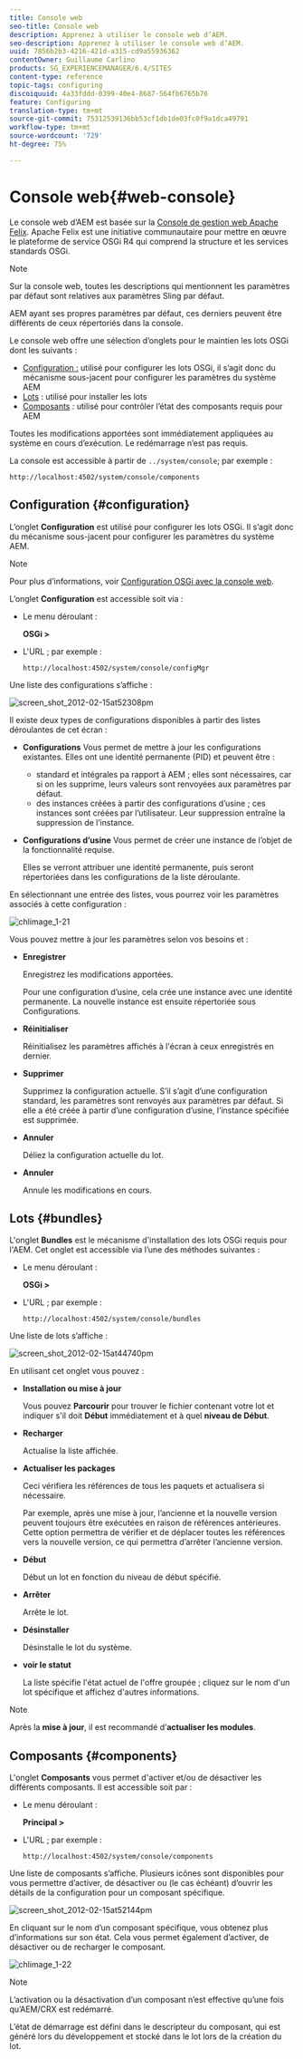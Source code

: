 ```yaml
---
title: Console web
seo-title: Console web
description: Apprenez à utiliser le console web d’AEM.
seo-description: Apprenez à utiliser le console web d’AEM.
uuid: 7856b2b3-4216-421d-a315-cd9a55936362
contentOwner: Guillaume Carlino
products: SG_EXPERIENCEMANAGER/6.4/SITES
content-type: reference
topic-tags: configuring
discoiquuid: 4a33fddd-0399-40e4-8687-564fb6765b76
feature: Configuring
translation-type: tm+mt
source-git-commit: 75312539136bb53cf1db1de03fc0f9a1dca49791
workflow-type: tm+mt
source-wordcount: '729'
ht-degree: 75%

---
```



# Console web{#web-console}

Le console web d’AEM est basée sur la [Console de gestion web Apache Felix](https://felix.apache.org/documentation/subprojects/apache-felix-web-console.html). Apache Felix est une initiative communautaire pour mettre en œuvre le plateforme de service OSGi R4 qui comprend la structure et les services standards OSGi.

>[!NOTE]
>
>Sur la console web, toutes les descriptions qui mentionnent les paramètres par défaut sont relatives aux paramètres Sling par défaut.
>
>AEM ayant ses propres paramètres par défaut, ces derniers peuvent être différents de ceux répertoriés dans la console. 

Le console web offre une sélection d’onglets pour le maintien les lots OSGi dont les suivants :

* [Configuration :](#configuration) utilisé pour configurer les lots OSGi, il s’agit donc du mécanisme sous-jacent pour configurer les paramètres du système AEM
* [Lots](#bundles) : utilisé pour installer les lots
* [Composants](#components) : utilisé pour contrôler l’état des composants requis pour AEM

Toutes les modifications apportées sont immédiatement appliquées au système en cours d’exécution. Le redémarrage n’est pas requis.

La console est accessible à partir de `../system/console`; par exemple :

`http://localhost:4502/system/console/components`

## Configuration {#configuration}

L’onglet **Configuration** est utilisé pour configurer les lots OSGi. Il s’agit donc du mécanisme sous-jacent pour configurer les paramètres du système AEM.

>[!NOTE]
>
>Pour plus d’informations, voir [Configuration OSGi avec la console web](/help/sites-deploying/configuring-osgi.md).

L’onglet **Configuration** est accessible soit via :

* Le menu déroulant :

   **OSGi >**

* L&#39;URL ; par exemple :

   `http://localhost:4502/system/console/configMgr`

Une liste des configurations s’affiche : 

![screen_shot_2012-02-15at52308pm](assets/screen_shot_2012-02-15at52308pm.png)

Il existe deux types de configurations disponibles à partir des listes déroulantes de cet écran :

* **Configurations** Vous permet de mettre à jour les configurations existantes. Elles ont une identité permanente (PID) et peuvent être :

   * standard et intégrales pa rapport à AEM ; elles sont nécessaires, car si on les supprime, leurs valeurs sont renvoyées aux paramètres par défaut.
   * des instances créées à partir des configurations d’usine ; ces instances sont créées par l’utilisateur. Leur suppression entraîne la suppression de l’instance. 

* **Configurations d’usine** Vous permet de créer une instance de l’objet de la fonctionnalité requise. 

   Elles se verront attribuer une identité permanente, puis seront répertoriées dans les configurations de la liste déroulante.

En sélectionnant une entrée des listes, vous pourrez voir les paramètres associés à cette configuration :

![chlimage_1-21](assets/chlimage_1-21.png)

Vous pouvez mettre à jour les paramètres selon vos besoins et : 

* **Enregistrer**

   Enregistrez les modifications apportées.

   Pour une configuration d’usine, cela crée une instance avec une identité permanente. La nouvelle instance est ensuite répertoriée sous Configurations. 

* **Réinitialiser**

   Réinitialisez les paramètres affichés à l&#39;écran à ceux enregistrés en dernier.

* **Supprimer**

   Supprimez la configuration actuelle. S’il s’agit d’une configuration standard, les paramètres sont renvoyés aux paramètres par défaut. Si elle a été créée à partir d’une configuration d’usine, l’instance spécifiée est supprimée.

* **Annuler**

   Déliez la configuration actuelle du lot.

* **Annuler**

   Annule les modifications en cours.

## Lots {#bundles}

L&#39;onglet **Bundles** est le mécanisme d&#39;installation des lots OSGi requis pour l&#39;AEM. Cet onglet est accessible via l’une des méthodes suivantes : 

* Le menu déroulant :

   **OSGi >**

* L&#39;URL ; par exemple :

   `http://localhost:4502/system/console/bundles`

Une liste de lots s’affiche :

![screen_shot_2012-02-15at44740pm](assets/screen_shot_2012-02-15at44740pm.png)

En utilisant cet onglet vous pouvez :

* **Installation ou mise à jour**

   Vous pouvez **Parcourir** pour trouver le fichier contenant votre lot et indiquer s&#39;il doit **Début** immédiatement et à quel **niveau de Début**.

* **Recharger**

   Actualise la liste affichée.

* **Actualiser les packages**

   Ceci vérifiera les références de tous les paquets et actualisera si nécessaire.

   Par exemple, après une mise à jour, l’ancienne et la nouvelle version peuvent toujours être exécutées en raison de références antérieures. Cette option permettra de vérifier et de déplacer toutes les références vers la nouvelle version, ce qui permettra d’arrêter l’ancienne version.

* **Début**

   Début un lot en fonction du niveau de début spécifié.

* **Arrêter**

   Arrête le lot.

* **Désinstaller**

   Désinstalle le lot du système.

* **voir le statut**

   La liste spécifie l&#39;état actuel de l&#39;offre groupée ; cliquez sur le nom d&#39;un lot spécifique et affichez d&#39;autres informations.

>[!NOTE]
>
>Après la **mise à jour**, il est recommandé d’**actualiser les modules**.

## Composants {#components}

L&#39;onglet **Composants** vous permet d&#39;activer et/ou de désactiver les différents composants. Il est accessible soit par :

* Le menu déroulant :

   **Principal >**

* L&#39;URL ; par exemple :

   `http://localhost:4502/system/console/components`

Une liste de composants s’affiche. Plusieurs icônes sont disponibles pour vous permettre d’activer, de désactiver ou (le cas échéant) d’ouvrir les détails de la configuration pour un composant spécifique. 

![screen_shot_2012-02-15at52144pm](assets/screen_shot_2012-02-15at52144pm.png)

En cliquant sur le nom d’un composant spécifique, vous obtenez plus d’informations sur son état. Cela vous permet également d’activer, de désactiver ou de recharger le composant.

![chlimage_1-22](assets/chlimage_1-22.png)

>[!NOTE]
>
>L’activation ou la désactivation d’un composant n’est effective qu’une fois qu’AEM/CRX est redémarré.
>
>L’état de démarrage est défini dans le descripteur du composant, qui est généré lors du développement et stocké dans le lot lors de la création du lot. 

